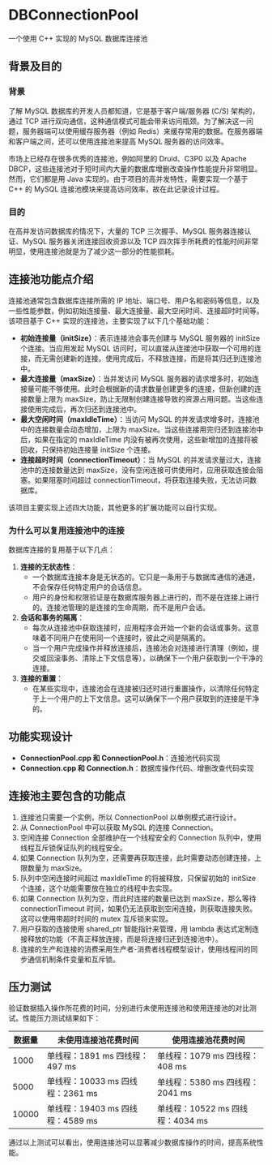 # DBConnectionPool

一个使用 C++ 实现的 MySQL 数据库连接池

## 背景及目的

### 背景

了解 MySQL 数据库的开发人员都知道，它是基于客户端/服务器 (C/S) 架构的，通过 TCP 进行双向通信，这种通信模式可能会带来访问瓶颈。为了解决这一问题，服务器端可以使用缓存服务器（例如 Redis）来缓存常用的数据。在服务器端和客户端之间，还可以使用连接池来提高 MySQL 服务器的访问效率。

市场上已经存在很多优秀的连接池，例如阿里的 Druid、C3P0 以及 Apache DBCP，这些连接池对于短时间内大量的数据库增删改查操作性能提升非常明显。然而，它们都是用 Java 实现的。由于项目的高并发特性，需要实现一个基于 C++ 的 MySQL 连接池模块来提高访问效率，故在此记录设计过程。

### 目的

在高并发访问数据库的情况下，大量的 TCP 三次握手、MySQL 服务器连接认证、MySQL 服务器关闭连接回收资源以及 TCP 四次挥手所耗费的性能时间非常明显，使用连接池就是为了减少这一部分的性能损耗。

## 连接池功能点介绍

连接池通常包含数据库连接所需的 IP 地址、端口号、用户名和密码等信息，以及一些性能参数，例如初始连接量、最大连接量、最大空闲时间、连接超时时间等。该项目基于 C++ 实现的连接池，主要实现了以下几个基础功能：

- **初始连接量（initSize）**：表示连接池会事先创建与 MySQL 服务器的 initSize 个连接。当应用发起 MySQL 访问时，可以直接从连接池中获取一个可用的连接，而无需创建新的连接。使用完成后，不释放连接，而是将其归还到连接池中。
- **最大连接量（maxSize）**：当并发访问 MySQL 服务器的请求增多时，初始连接量可能不够使用。此时会根据新的请求数量创建更多的连接，但新创建的连接数量上限为 maxSize，防止无限制创建连接导致的资源占用问题。当这些连接使用完成后，再次归还到连接池中。
- **最大空闲时间（maxIdleTime）**：当访问 MySQL 的并发请求增多时，连接池中的连接数量会动态增加，上限为 maxSize。当这些连接用完归还到连接池中后，如果在指定的 maxIdleTime 内没有被再次使用，这些新增加的连接将被回收，只保持初始连接量 initSize 个连接。
- **连接超时时间（connectionTimeout）**：当 MySQL 的并发请求量过大，连接池中的连接数量达到 maxSize，没有空闲连接可供使用时，应用获取连接会阻塞。如果阻塞时间超过 connectionTimeout，将获取连接失败，无法访问数据库。

该项目主要实现上述四大功能，其他更多的扩展功能可以自行实现。

### 为什么可以复用连接池中的连接

数据库连接的复用基于以下几点：

1. **连接的无状态性**：
   - 一个数据库连接本身是无状态的。它只是一条用于与数据库通信的通道，不会保存任何特定用户的会话信息。
   - 用户的身份和权限验证是在数据库服务器上进行的，而不是在连接上进行的。连接池管理的是连接的生命周期，而不是用户会话。
2. **会话和事务的隔离**：
   - 每次从连接池中获取连接时，应用程序会开始一个新的会话或事务。这意味着不同用户在使用同一个连接时，彼此之间是隔离的。
   - 当一个用户完成操作并释放连接后，连接池会对连接进行清理（例如，提交或回滚事务、清除上下文信息等），以确保下一个用户获取到一个干净的连接。
3. **连接的重置**：
   - 在某些实现中，连接池会在连接被归还时进行重置操作，以清除任何特定于上一个用户的上下文信息。这可以确保下一个用户获取到的连接是干净的。

## 功能实现设计

- **ConnectionPool.cpp 和 ConnectionPool.h**：连接池代码实现
- **Connection.cpp 和 Connection.h**：数据库操作代码、增删改查代码实现

## 连接池主要包含的功能点

1. 连接池只需要一个实例，所以 ConnectionPool 以单例模式进行设计。
2. 从 ConnectionPool 中可以获取 MySQL 的连接 Connection。
3. 空闲连接 Connection 全部维护在一个线程安全的 Connection 队列中，使用线程互斥锁保证队列的线程安全。
4. 如果 Connection 队列为空，还需要再获取连接，此时需要动态创建连接，上限数量为 maxSize。
5. 队列中空闲连接时间超过 maxIdleTime 的将被释放，只保留初始的 initSize 个连接，这个功能需要放在独立的线程中去实现。
6. 如果 Connection 队列为空，而此时连接的数量已达到 maxSize，那么等待 connectionTimeout 时间，如果仍无法获取到空闲连接，则获取连接失败。这可以使用带超时时间的 mutex 互斥锁来实现。
7. 用户获取的连接使用 shared_ptr 智能指针来管理，用 lambda 表达式定制连接释放的功能（不真正释放连接，而是将连接归还到连接池中）。
8. 连接的生产和连接的消费采用生产者-消费者线程模型设计，使用线程间的同步通信机制条件变量和互斥锁。

## 压力测试

验证数据插入操作所花费的时间，分别进行未使用连接池和使用连接池的对比测试。性能压力测试结果如下：

| 数据量 | 未使用连接池花费时间             | 使用连接池花费时间               |
| ------ | -------------------------------- | -------------------------------- |
| 1000   | 单线程：1891 ms 四线程：497 ms   | 单线程：1079 ms 四线程：408 ms   |
| 5000   | 单线程：10033 ms 四线程：2361 ms | 单线程：5380 ms 四线程：2041 ms  |
| 10000  | 单线程：19403 ms 四线程：4589 ms | 单线程：10522 ms 四线程：4034 ms |

通过以上测试可以看出，使用连接池可以显著减少数据库操作的时间，提高系统性能。
